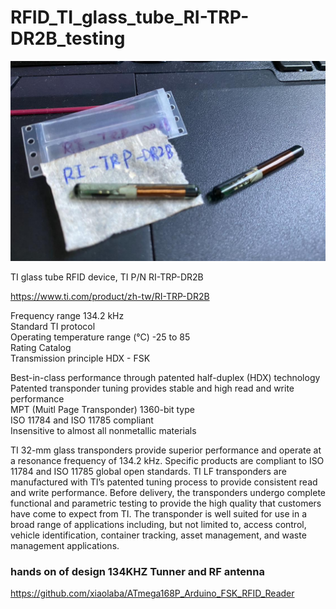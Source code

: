 # RFID_TI_glass_tube_RI-TRP-DR2B_testing

![TI_RFID_RI-TRP-DR2B.jpg](TI_RFID_RI-TRP-DR2B.jpg)  

TI glass tube RFID device, TI P/N RI-TRP-DR2B

https://www.ti.com/product/zh-tw/RI-TRP-DR2B  

Frequency range 134.2 kHz  
Standard TI protocol  
Operating temperature range (°C) -25 to 85  
Rating Catalog  
Transmission principle HDX - FSK  

Best-in-class performance through patented half-duplex (HDX) technology  
Patented transponder tuning provides stable and high read and write performance  
MPT (Muitl Page Transponder) 1360-bit type  
ISO 11784 and ISO 11785 compliant  
Insensitive to almost all nonmetallic materials  

TI 32-mm glass transponders provide superior performance and operate at a resonance frequency of 134.2 kHz. Specific products are compliant to ISO 11784 and ISO 11785 global open standards. TI LF transponders are manufactured with TI’s patented tuning process to provide consistent read and write performance. Before delivery, the transponders undergo complete functional and parametric testing to provide the high quality that customers have come to expect from TI. The transponder is well suited for use in a broad range of applications including, but not limited to, access control, vehicle identification, container tracking, asset management, and waste management applications.


### hands on of design 134KHZ Tunner and RF antenna
https://github.com/xiaolaba/ATmega168P_Arduino_FSK_RFID_Reader
